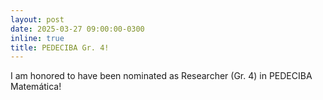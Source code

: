 ```yaml
---
layout: post
date: 2025-03-27 09:00:00-0300
inline: true
title: PEDECIBA Gr. 4!
---
```


I am honored to have been nominated as Researcher (Gr. 4) in PEDECIBA Matemática!